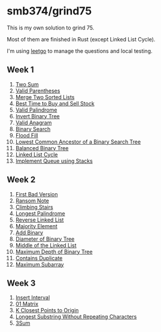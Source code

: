 # smb374/grind75

This is my own solution to grind 75.

Most of them are finished in Rust (except Linked List Cycle).

I'm using [leetgo](https://github.com/j178/leetgo) to manage the questions and
local testing.

## Week 1

1. [Two Sum](/rust/src/0001.two-sum/question.md)
2. [Valid Parentheses](/rust/src/0020.valid-parentheses/question.md)
3. [Merge Two Sorted Lists](/rust/src/0021.merge-two-sorted-lists/question.md)
4. [Best Time to Buy and Sell Stock](/rust/src/0121.best-time-to-buy-and-sell-stock/question.md)
5. [Valid Palindrome](/rust/src/0125.valid-palindrome/question.md)
6. [Invert Binary Tree](/rust/src/0226.invert-binary-tree/question.md)
7. [Valid Anagram](/rust/src/0242.valid-anagram/question.md)
8. [Binary Search](/rust/src/0704.binary-search/question.md)
9. [Flood Fill](/rust/src/0733.flood-fill/question.md)
10. [Lowest Common Ancestor of a Binary Search Tree](/rust/src/0235.lowest-common-ancestor-of-a-binary-search-tree/question.md)
11. [Balanced Binary Tree](/rust/src/0110.balanced-binary-tree/question.md)
12. [Linked List Cycle](/go/0141.linked-list-cycle/question.md)
13. [Implement Queue using Stacks](/rust/src/0232.implement-queue-using-stacks/question.md)

## Week 2

1. [First Bad Version](/rust/src/0278.first-bad-version/question.md)
2. [Ransom Note](/rust/src/0383.ransom-note/question.md)
3. [Climbing Stairs](/rust/src/0070.climbing-stairs/question.md)
4. [Longest Palindrome](/rust/src/0409.longest-palindrome/question.md)
5. [Reverse Linked List](/rust/src/0206.reverse-linked-list/question.md)
6. [Majority Element](/rust/src/0169.majority-element/question.md)
7. [Add Binary](/rust/src/0067.add-binary/question.md)
8. [Diameter of Binary Tree](/rust/src/0543.diameter-of-binary-tree/question.md)
9. [Middle of the Linked List](/rust/src/0876.middle-of-the-linked-list/question.md)
10. [Maximum Depth of Binary Tree](/rust/src/0104.maximum-depth-of-binary-tree/question.md)
11. [Contains Duplicate](/rust/src/0217.contains-duplicate/question.md)
12. [Maximum Subarray](/rust/src/0053.maximum-subarray/question.md)

## Week 3

1. [Insert Interval](/rust/src/0057.insert-interval/question.md)
2. [01 Matrix](/rust/src/0542.01-matrix/question.md)
3. [K Closest Points to Origin](/rust/src/0973.k-closest-points-to-origin/question.md)
4. [Longest Substring Without Repeating Characters](/rust/src/0003.longest-substring-without-repeating-characters/question.md)
5. [3Sum](/rust/src/0015.3sum/question.md)
